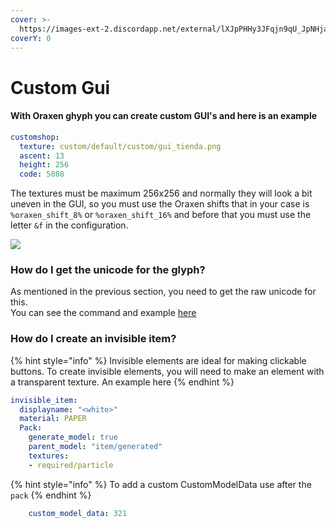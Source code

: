 ```yaml
---
cover: >-
  https://images-ext-2.discordapp.net/external/lXJpPHHy3JFqjn9qU_JpNHjaP2edFMFvnQjuYvTghYE/https/mcmodels.net/wp-content/uploads/2022/01/image-1.png
coverY: 0
---
```


# Custom Gui

#### With Oraxen ghyph you can create custom GUI's and here is an example

```yaml
customshop:
  texture: custom/default/custom/gui_tienda.png
  ascent: 13
  height: 256
  code: 5088
```

The textures must be maximum 256x256 and normally they will look a bit uneven in the GUI, so you must use the Oraxen shifts that in your case is `%oraxen_shift_8%` or `%oraxen_shift_16%` and before that you must use the letter `&f` in the configuration.

![](https://images-ext-2.discordapp.net/external/lXJpPHHy3JFqjn9qU\_JpNHjaP2edFMFvnQjuYvTghYE/https/mcmodels.net/wp-content/uploads/2022/01/image-1.png)

### How do I get the unicode for the glyph?
As mentioned in the previous section, you need to get the raw unicode for this.  
You can see the command and example [here](https://docs.oraxen.com/configuration/glyphs#how-do-i-use-this-in-luckperms)

### How do I create an invisible item?

{% hint style="info" %}
Invisible elements are ideal for making clickable buttons. To create invisible elements, you will need to make an element with a transparent texture. An example here
{% endhint %}

```yaml
invisible_item:
  displayname: "<white>"
  material: PAPER
  Pack:
    generate_model: true
    parent_model: "item/generated"
    textures:
    - required/particle
```

{% hint style="info" %}
To add a custom CustomModelData use after the `pack`
{% endhint %}

```yaml
    custom_model_data: 321
```
